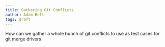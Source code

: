 ```yaml
---
title: Gathering Git Conflicts
author: Adam Bell
tags: draft
---
```

How can we gather a whole bunch of git conflicts to use as test cases for git merge drivers
<!--more-->
